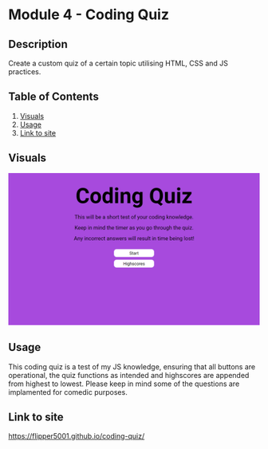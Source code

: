 # Module 4 - Coding Quiz
## Description
Create a custom quiz of a certain topic utilising HTML, CSS and JS practices.

## Table of Contents
1. [Visuals](#visuals) 
2. [Usage](#usage)
3. [Link to site](#link-to-site)

## Visuals
![alt text](./assets/images/screenshot.PNG)

## Usage
This coding quiz is a test of my JS knowledge, ensuring that all buttons are operational, the quiz functions as intended and highscores are appended from highest to lowest.
Please keep in mind some of the questions are implamented for comedic purposes.

## Link to site
https://flipper5001.github.io/coding-quiz/

